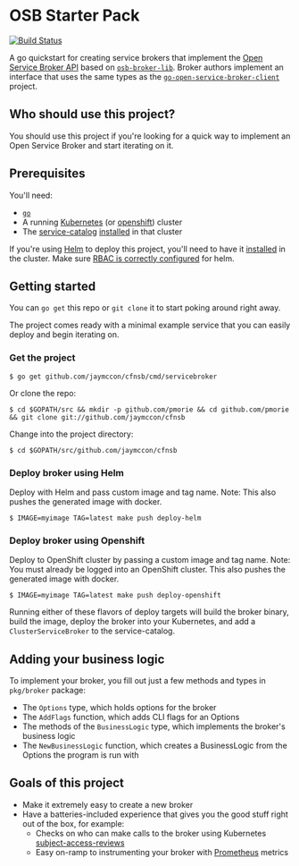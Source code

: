 # OSB Starter Pack

[![Build Status](https://travis-ci.org/pmorie/osb-starter-pack.svg?branch=master)](https://travis-ci.org/pmorie/osb-starter-pack "Travis")

A go quickstart for creating service brokers that implement the [Open Service
Broker API](https://github.com/openservicebrokerapi/servicebroker) based on
[`osb-broker-lib`](https://github.com/pmorie/osb-broker-lib). Broker authors
implement an interface that uses the same types as the
[`go-open-service-broker-client`](https://github.com/pmorie/go-open-service-broker-client)
project.

## Who should use this project?

You should use this project if you're looking for a quick way to implement an
Open Service Broker and start iterating on it.

## Prerequisites

You'll need:

- [`go`](https://golang.org/dl/)
- A running [Kubernetes](https://github.com/kubernetes/kubernetes) (or [openshift](https://github.com/openshift/origin/)) cluster
- The [service-catalog](https://github.com/kubernetes-incubator/service-catalog)
  [installed](https://github.com/kubernetes-incubator/service-catalog/blob/master/docs/install.md)
  in that cluster

If you're using [Helm](https://helm.sh) to deploy this project, you'll need to
have it [installed](https://docs.helm.sh/using_helm/#quickstart) in the cluster.
Make sure [RBAC is correctly configured](https://docs.helm.sh/using_helm/#rbac)
for helm.

## Getting started

You can `go get` this repo or `git clone` it to start poking around right away.

The project comes ready with a minimal example service that you can easily
deploy and begin iterating on.

### Get the project

```console
$ go get github.com/jaymccon/cfnsb/cmd/servicebroker
```

Or clone the repo:

```console
$ cd $GOPATH/src && mkdir -p github.com/pmorie && cd github.com/pmorie && git clone git://github.com/jaymccon/cfnsb
```

Change into the project directory:

```console
$ cd $GOPATH/src/github.com/jaymccon/cfnsb
```

### Deploy broker using Helm

Deploy with Helm and pass custom image and tag name.
Note: This also pushes the generated image with docker.

```console
$ IMAGE=myimage TAG=latest make push deploy-helm
```

### Deploy broker using Openshift

Deploy to OpenShift cluster by passing a custom image and tag name.
Note: You must already be logged into an OpenShift cluster. 
This also pushes the generated image with docker.

```console
$ IMAGE=myimage TAG=latest make push deploy-openshift
```

Running either of these flavors of deploy targets will build the broker binary,
build the image, deploy the broker into your Kubernetes, and add a
`ClusterServiceBroker` to the service-catalog.

## Adding your business logic

To implement your broker, you fill out just a few methods and types in
`pkg/broker` package:

- The `Options` type, which holds options for the broker
- The `AddFlags` function, which adds CLI flags for an Options
- The methods of the `BusinessLogic` type, which implements the broker's
  business logic
- The `NewBusinessLogic` function, which creates a BusinessLogic from the
  Options the program is run with

## Goals of this project

- Make it extremely easy to create a new broker
- Have a batteries-included experience that gives you the good stuff right out
  of the box, for example:
  - Checks on who can make calls to the broker using Kubernetes
    [subject-access-reviews](https://kubernetes.io/docs/admin/accessing-the-api/)
  - Easy on-ramp to instrumenting your broker with
    [Prometheus](https://prometheus.io/) metrics
